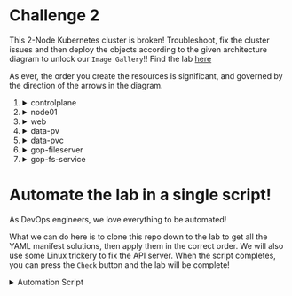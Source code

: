 # Challenge 2

This 2-Node Kubernetes cluster is broken! Troubleshoot, fix the cluster issues and then deploy the objects according to the given architecture diagram to unlock our `Image Gallery`!!  Find the lab [here](https://kodekloud.com/topic/kubernetes-challenge-2/)

As ever, the order you create the resources is significant, and governed by the direction of the arrows in the diagram.


1.  <details>
    <summary>controlplane</summary>

    </br>Fix the controlplane node. This has three subtasks. The order to do them is atucally the *reverse* order in which they are listed!

    1.  <details>
        <summary>kubeconfig = /root/.kube/config, User = 'kubernetes-admin' Cluster: Server Port = '6443'</summary>

        </br>Before we can execute any `kubectl` commands, we must fix the kubeconfig. The server port is incorrect and should be `6443`. Edit this in `vi` and save.

        ```bash
        vi .kube/config
        ```

        </details>

    1.  <details>
        <summary>Fix kube-apiserver. Make sure its running and healthy.</summary>

        </br>The file referenced by the `--client-ca-file` argument to the API server doesn't exist. Edit the API server manisfest and correct this.

        ```bash
        ls -l /etc/kubernetes/pki/*.crt
        # Notice that the correct certificate is ca.crt
        vi /etc/kubernetes/manifests/kube-apiserver.yaml
        ```

        Now wait for the API server to restart. This may take a minute or so. You can run the following to check if the container has been created. Press `CTRL-C` to eacape from the following command.

        ```bash
        watch docker ps
        ```

        If it still hasn't started, then give it a nudge by restarting the kubelet.

        ```bash
        systemctl restart kubelet
        ```

        ...then run the docker command again. If you see it starting and stopping, then you've made an error in the manifest that you need to fix.

        </details>

    1.  <details>
        <summary>Master node: coredns deployment has image: 'k8s.gcr.io/coredns/coredns:v1.8.6'</summary>

        </br>Run the following:

        ```bash
        kubectl get pods -n kube-system
        ```

        You will see that CoreDNS has ImagePull errors, because the container imange is incorrect. To fix this, run the following, update the `iamge:` to that specificed in the question, save and exit

        ```bash
        kubectl edit deployment -n kube-system coredns
        ```

        Now re-run the `get pods` command above (or use `watch` with it) until the coredns pods have recycled and there are two healthy pods.
        </details>
    </details>

1.  <details>
    <summary>node01</summary>

    </br>node01 is ready and can schedule pods? Run the following:

    ```bash
    kubectl get nodes
    ```

    We can see that `node01` is in state `Ready,SchedulingDisabled`. This usually means that it is cordoned, so...

    ```bash
    kubectl uncordon node01
    ```

    </details>

1.  <details>
    <summary>web</summary>

    </br>Copy all images from the directory '/media' on the controlplane node to '/web' directory on node01. Here we are setting up the content of the directory on `node01` which will ultimately be served as a hostpath persistent volume. It's a straght forward copy with ssh (scp).

    ```bash
    scp /media/* node01:/web
    ```

    </details>

1.  <details>
    <summary>data-pv</summary>

    <br>Create new PersistentVolume = 'data-pv'.</br>Apply the [manifest](./fileserver-pv.yaml) with `kubectl apply -f`

    </details>

1.  <details>
    <summary>data-pvc</summary>

    <br>Create new PersistentVolumeClaim = 'data-pvc'</br>Apply the [manifest](./fileserver-pvc.yaml)

    </details>

1.  <details>
    <summary>gop-fileserver</summary>

    <br>Create a pod for fileserver, name: 'gop-fileserver'</br>Apply the [manifest](./fileserver-pod.yaml)

    </details>

1.  <details>
    <summary>gop-fs-service</summary>

    <br>New Service, name: 'gop-fs-service'</br>Apply the [manifest](./fileserver-svc.yaml)

    </details>

# Automate the lab in a single script!

As DevOps engineers, we love everything to be automated!

What we can do here is to clone this repo down to the lab to get all the YAML manifest solutions, then apply them in the correct order. We will also use some Linux trickery to fix the API server. When the script completes, you can press the `Check` button and the lab will be complete!

<details>
<summary>Automation Script</summary>

Paste this entire script to the lab terminal, sit back and enjoy!

```bash
{
    # Clone this repo to get the manifests
    git clone --depth 1 https://github.com/kodekloudhub/kubernetes-challenges.git

    ### Fix API server

    #### kubeconfig
    sed -i 's/6433/6443/' .kube/config

    #### API server
    sed -i 's/ca-authority\.crt/ca.crt/' /etc/kubernetes/manifests/kube-apiserver.yaml
    # Restart the kubelet to ensure the container is started
    systemctl restart kubelet
    # Wait for it to be running. We will get back the container ID when it is
    id=""
    while [ -z "$id" ]
    do
        echo "Waiting for API server to start..."
        sleep 2
        id=$(docker ps --filter "name=k8s_kube-apiserver*" --filter "status=running" --format '{{.ID}}')
    done

    echo "API Server has started (ID = $id). Giving it 10 seconds to initialise..."
    sleep 10

    #### CoreDNS
    kubectl set image deployment/coredns -n kube-system coredns=k8s.gcr.io/coredns/coredns:v1.8.6

    ### Fix node01
    kubectl uncordon node01

    ### Web directory
    scp /media/* node01:/web

    ### data-pv
    kubectl apply -f kubernetes-challenges/challenge-2/fileserver-pv.yaml

    ### data-pvc
    kubectl apply -f kubernetes-challenges/challenge-2/fileserver-pvc.yaml

    ### gop-file-server
    kubectl apply -f kubernetes-challenges/challenge-2/fileserver-pod.yaml

    ### gop-fx-service
    kubectl apply -f kubernetes-challenges/challenge-2/fileserver-svc.yaml

    echo -e "\n\nAutomation complete! Press the Check button.\n"
}

```
